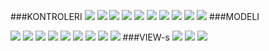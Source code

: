 ###KONTROLERI
![](doc-images/MY_Controler.png)
![](doc-images/Home.png)
![](doc-images/Signup01.png)
![](doc-images/Signup02.png)
![](doc-images/Login.png)
![](doc-images/Logout.png)
![](doc-images/Card.png)
![](doc-images/Profile.png)
![](doc-images/Settings.png)
![](doc-images/Dashboard.png)
###MODELI

![](doc-images/Validate01.png)
![](doc-images/Validate02.png)
![](doc-images/User.png)
![](doc-images/Cards01.png)
![](doc-images/Cards02.png)
![](doc-images/Cards03.png)
![](doc-images/Administration01.png)
![](doc-images/Administration02.png)
![](doc-images/Menu.png)
###VIEW-s
![](doc-images/home01.png)
![](doc-images/home02.png)
![](doc-images/home03.png)
